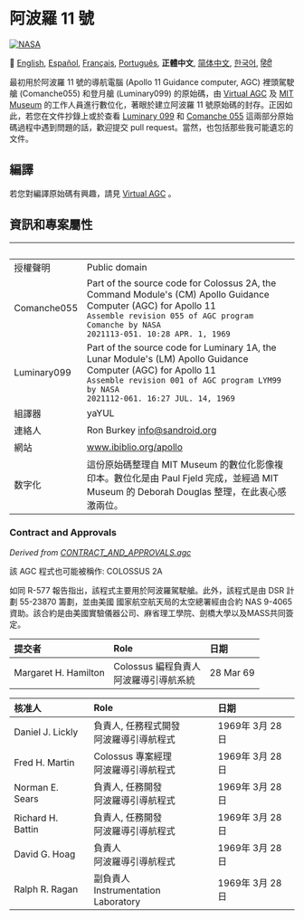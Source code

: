 # 阿波羅 11 號
[![NASA][1]][2]

:crossed_flags:
[English][EN],
[Español][ES],
[Français][FR],
[Português][PT_BR],
**正體中文**,
[简体中文][ZH_CN],
[한국어][KO_KR],
[हिंदी][HI_IN]

[EN]:README.md
[ES]:README.es.md
[FR]:README.fr.md
[PT_BR]:README.pt_br.md
[ZH_TW]:README.zh_tw.md
[ZH_CN]:README.zh_cn.md
[KO_KR]:README.ko_kr.md
[HI_IN]:README.hi_in.md

最初用於阿波羅 11 號的導航電腦 (Apollo 11 Guidance computer, AGC) 裡頭駕駛艙 (Comanche055) 和登月艙 (Luminary099) 的原始碼，由 [Virtual AGC](http://www.ibiblio.org/apollo/) 及 [MIT Museum](http://web.mit.edu/museum/) 的工作人員進行數位化，著眼於建立阿波羅 11 號原始碼的封存。正因如此，若您在文件抄錄上或於查看 [Luminary 099](http://www.ibiblio.org/apollo/ScansForConversion/Luminary099/) 和 [Comanche 055](http://www.ibiblio.org/apollo/ScansForConversion/Comanche055/) 這兩部分原始碼過程中遇到問題的話，歡迎提交 pull request。當然，也包括那些我可能遺忘的文件。

## 編譯

若您對編譯原始碼有興趣，請見 [Virtual AGC](https://github.com/rburkey2005/virtualagc) 。

## 資訊和專案屬性

&nbsp;      | &nbsp;
:---------- | :-----
授權聲明     | Public domain
Comanche055 | Part of the source code for Colossus 2A, the Command Module's (CM) Apollo Guidance Computer (AGC) for Apollo 11<br>`Assemble revision 055 of AGC program Comanche by NASA`<br>`2021113-051. 10:28 APR. 1, 1969`
Luminary099 | Part of the source code for Luminary 1A, the Lunar Module's (LM) Apollo Guidance Computer (AGC) for Apollo 11<br>`Assemble revision 001 of AGC program LYM99 by NASA`<br>`2021112-061. 16:27 JUL. 14, 1969`
組譯器       | yaYUL
連絡人       | Ron Burkey <info@sandroid.org>
網站         | www.ibiblio.org/apollo
数字化       | 這份原始碼整理自 MIT Museum 的數位化影像複印本。數位化是由 Paul Fjeld 完成，並經過 MIT Museum 的 Deborah Douglas 整理，在此衷心感激兩位。

### Contract and Approvals
*Derived from [CONTRACT_AND_APPROVALS.agc]*

該 AGC 程式也可能被稱作: COLOSSUS 2A

如同 R-577 報告指出，該程式主要用於阿波羅駕駛艙。此外，該程式是由 DSR 計劃 55-23870 籌劃，並由美國 國家航空航天局的太空總署經由合約 NAS 9-4065 資助。該合約是由美國實驗儀器公司、麻省理工學院、劍橋大學以及MASS共同簽定。

提交者                 | Role | 日期
:-------------------- | :--- | :--
Margaret H. Hamilton  | Colossus 編程負責人<br>阿波羅導引導航系統 | 28 Mar 69

核准人              | Role | 日期
:----------------- | :--- | :--
Daniel J. Lickly   | 負責人, 任務程式開發<br>阿波羅導引導航程式 | 1969年 3月 28日
Fred H. Martin     | Colossus 專案經理<br>阿波羅導引導航程式 | 1969年 3月 28日
Norman E. Sears    | 負責人, 任務開發<br>阿波羅導引導航程式 | 1969年 3月 28日
Richard H. Battin  | 負責人, 任務開發<br>阿波羅導引導航程式 | 1969年 3月 28日
David G. Hoag      | 負責人<br>阿波羅導引導航程式 | 1969年 3月 28日
Ralph R. Ragan     | 副負責人<br>Instrumentation Laboratory | 1969年 3月 28日

[CONTRACT_AND_APPROVALS.agc]:https://github.com/chrislgarry/Apollo-11/blob/master/Comanche055/CONTRACT_AND_APPROVALS.agc
[1]:https://cdn.rawgit.com/aleen42/badges/c9246f74/src/nasa.svg
[2]:https://www.nasa.gov/mission_pages/apollo/missions/apollo11.html
[3]:http://www.ibiblio.org/apollo/
[4]:http://web.mit.edu/museum/
[5]:http://www.ibiblio.org/apollo/ScansForConversion/Luminary099/
[6]:http://www.ibiblio.org/apollo/ScansForConversion/Comanche055/
[7]:https://github.com/chrislgarry/Apollo-11/blob/master/CONTRIBUTING.md
[8]:https://github.com/rburkey2005/virtualagc

